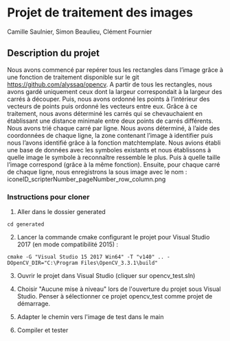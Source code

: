 # Projet de traitement des images
Camille Saulnier, Simon Beaulieu, Clément Fournier

## Description du projet

Nous avons commencé par repérer tous les rectangles dans l’image grâce à une fonction de traitement disponible sur le git https://github.com/alyssaq/opencv.
A partir de tous les rectangles, nous avons gardé uniquement ceux dont la largeur correspondait à la largeur des carrés à découper. 
Puis, nous avons ordonné les points à l’intérieur des vecteurs de points puis ordonné les vecteurs entre eux. 
Grâce à ce traitement, nous avons déterminé les carrés qui se chevauchaient en établissant une distance minimale entre deux points de carrés différents. 
Nous avons trié chaque carré par ligne.
Nous avons déterminé, à l’aide des coordonnées de chaque ligne, la zone contenant l’image à identifier puis nous l’avons identifié grâce à la fonction matchtemplate. Nous avions établi une base de données avec les symboles existants et nous établissons à quelle image le symbole à reconnaître ressemble le plus. Puis à quelle taille l’image correspond (grâce à la même fonction).
Ensuite, pour chaque carré de chaque ligne, nous enregistrons la sous image avec le nom : iconeID_scripterNumber_pageNumber_row_column.png


### Instructions pour cloner

1. Aller dans le dossier generated
```
cd generated
```

2. Lancer la commande cmake configurant le projet pour Visual Studio 2017 (en mode compatibilité 2015) :
```
cmake -G "Visual Studio 15 2017 Win64" -T "v140" .. -DOpenCV_DIR="C:\Program Files\OpenCV_3.3.1\build"
```

3. Ouvrir le projet dans Visual Studio (cliquer sur opencv_test.sln)

4. Choisir "Aucune mise à niveau" lors de l'ouverture du projet sous Visual Studio. Penser à sélectionner ce projet opencv_test comme projet de démarrage.
5. Adapter le chemin vers l'image de test dans le main
6. Compiler et tester
